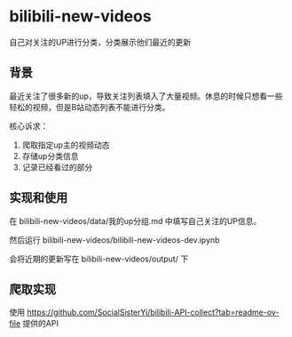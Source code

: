 # bilibili-new-videos

自己对关注的UP进行分类，分类展示他们最近的更新

## 背景

最近关注了很多新的up，导致关注列表填入了大量视频。休息的时候只想看一些轻松的视频，但是B站动态列表不能进行分类。

核心诉求：
1. 爬取指定up主的视频动态
2. 存储up分类信息
3. 记录已经看过的部分

## 实现和使用

在 bilibili-new-videos/data/我的up分组.md 中填写自己关注的UP信息。

然后运行 bilibili-new-videos/bilibili-new-videos-dev.ipynb 

会将近期的更新写在 bilibili-new-videos/output/ 下

## 爬取实现

使用 https://github.com/SocialSisterYi/bilibili-API-collect?tab=readme-ov-file 提供的API
